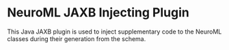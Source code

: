 NeuroML JAXB Injecting Plugin
=============================

This Java JAXB plugin is used to inject supplementary code to the NeuroML classes during their generation from the schema.


